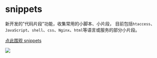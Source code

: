 # snippets

新开发的"代码片段"功能，收集常用的小脚本、小片段，
目前包括`htaccess`、`JavaScript`、`shell`、`css`、`Nginx`、`html`等语言或服务的部分小片段。

[点此围观 snippets](https://snippets.fudongdong.com/)

![](https://0.z.wiki/images/20220420/97c1d6d262d14e46b8b6a36f33e01c8e.png)
